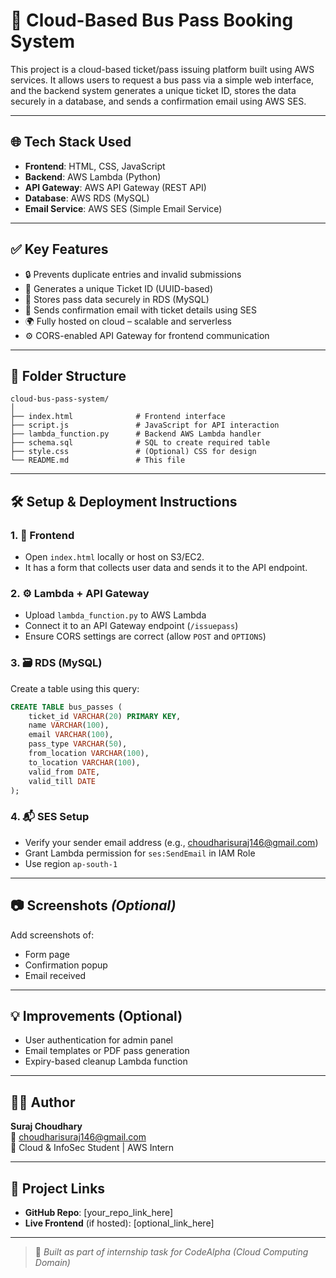 
# 🚌 Cloud-Based Bus Pass Booking System

This project is a cloud-based ticket/pass issuing platform built using AWS services. It allows users to request a bus pass via a simple web interface, and the backend system generates a unique ticket ID, stores the data securely in a database, and sends a confirmation email using AWS SES.

---

## 🌐 Tech Stack Used

- **Frontend**: HTML, CSS, JavaScript
- **Backend**: AWS Lambda (Python)
- **API Gateway**: AWS API Gateway (REST API)
- **Database**: AWS RDS (MySQL)
- **Email Service**: AWS SES (Simple Email Service)

---

## ✅ Key Features

- 🔒 Prevents duplicate entries and invalid submissions
- 🎫 Generates a unique Ticket ID (UUID-based)
- 💾 Stores pass data securely in RDS (MySQL)
- 📧 Sends confirmation email with ticket details using SES
- 🌍 Fully hosted on cloud – scalable and serverless
- ⚙️ CORS-enabled API Gateway for frontend communication

---

## 📂 Folder Structure

```
cloud-bus-pass-system/
│
├── index.html              # Frontend interface
├── script.js               # JavaScript for API interaction
├── lambda_function.py      # Backend AWS Lambda handler
├── schema.sql              # SQL to create required table
├── style.css               # (Optional) CSS for design
└── README.md               # This file
```

---

## 🛠️ Setup & Deployment Instructions

### 1. 🎨 Frontend
- Open `index.html` locally or host on S3/EC2.
- It has a form that collects user data and sends it to the API endpoint.

### 2. ⚙️ Lambda + API Gateway
- Upload `lambda_function.py` to AWS Lambda
- Connect it to an API Gateway endpoint (`/issuepass`)
- Ensure CORS settings are correct (allow `POST` and `OPTIONS`)

### 3. 🗃️ RDS (MySQL)
Create a table using this query:
```sql
CREATE TABLE bus_passes (
    ticket_id VARCHAR(20) PRIMARY KEY,
    name VARCHAR(100),
    email VARCHAR(100),
    pass_type VARCHAR(50),
    from_location VARCHAR(100),
    to_location VARCHAR(100),
    valid_from DATE,
    valid_till DATE
);
```

### 4. 📬 SES Setup
- Verify your sender email address (e.g., choudharisuraj146@gmail.com)
- Grant Lambda permission for `ses:SendEmail` in IAM Role
- Use region `ap-south-1`

---

## 📷 Screenshots *(Optional)*
Add screenshots of:
- Form page
- Confirmation popup
- Email received

---

## 💡 Improvements (Optional)
- User authentication for admin panel
- Email templates or PDF pass generation
- Expiry-based cleanup Lambda function

---

## 👨‍💻 Author

**Suraj Choudhary**  
📧 choudharisuraj146@gmail.com  
📍 Cloud & InfoSec Student | AWS Intern  

---

## 🔗 Project Links

- **GitHub Repo**: [your_repo_link_here]
- **Live Frontend** (if hosted): [optional_link_here]

---

> 🚀 *Built as part of internship task for CodeAlpha (Cloud Computing Domain)*
